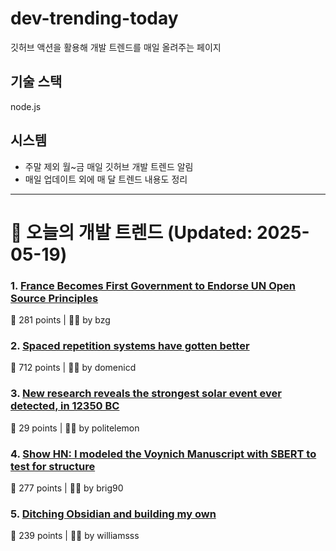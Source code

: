 # dev-trending-today
깃허브 액션을 활용해 개발 트렌드를 매일 올려주는 페이지

## 기술 스택
node.js
## 시스템
- 주말 제외 월~금 매일 깃허브 개발 트렌드 알림
- 매일 업데이트 외에 매 달 트렌드 내용도 정리
---

# 📰 오늘의 개발 트렌드 (Updated: 2025-05-19)

### 1. [France Becomes First Government to Endorse UN Open Source Principles](https://social.numerique.gouv.fr/@codegouvfr/114529954373492878)
💬 281 points | 🧑‍💻 by bzg

### 2. [Spaced repetition systems have gotten better](https://domenic.me/fsrs/)
💬 712 points | 🧑‍💻 by domenicd

### 3. [New research reveals the strongest solar event ever detected, in 12350 BC](https://phys.org/news/2025-05-reveals-strongest-solar-event-bc.html)
💬 29 points | 🧑‍💻 by politelemon

### 4. [Show HN: I modeled the Voynich Manuscript with SBERT to test for structure](https://github.com/brianmg/voynich-nlp-analysis)
💬 277 points | 🧑‍💻 by brig90

### 5. [Ditching Obsidian and building my own](https://amberwilliams.io/blogs/building-my-own-pkms)
💬 239 points | 🧑‍💻 by williamsss


